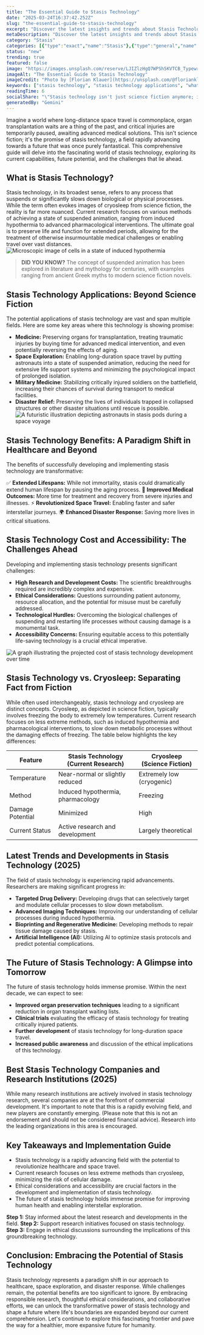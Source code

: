 ```yaml
---
title: "The Essential Guide to Stasis Technology"
date: "2025-03-24T16:37:42.252Z"
slug: "the-essential-guide-to-stasis-technology"
excerpt: "Discover the latest insights and trends about Stasis Technology. This comprehensive guide covers everything you need to know about Stasis Technology in 2025."
metaDescription: "Discover the latest insights and trends about Stasis Technology. This comprehensive guide covers everything you need to know about Stasis Technology in 202..."
category: "Stasis"
categories: [{"type":"exact","name":"Stasis"},{"type":"general","name":"Engineering"},{"type":"medium","name":"Cryogenics"},{"type":"specific","name":"Material Science"},{"type":"niche","name":"Superconductivity"}]
status: "new"
trending: true
featured: false
image: "https://images.unsplash.com/reserve/LJIZlzHgQ7WPSh5KVTCB_Typewriter.jpg?q=85&w=1200&fit=max&fm=webp&auto=compress"
imageAlt: "The Essential Guide to Stasis Technology"
imageCredit: "Photo by [Florian Klauer](https://unsplash.com/@florianklauer) on Unsplash"
keywords: ["stasis technology", "stasis technology applications", "what is stasis technology", "stasis technology benefits", "stasis technology cost", "buy stasis technology", "stasis technology future", "stasis technology vs cryosleep", "stasis technology in science fiction", "best stasis technology companies"]
readingTime: 6
socialShare: "\"Stasis technology isn't just science fiction anymore; it's a rapidly evolving field poised to revolutionize healthcare and space exploration, challenging our very understanding of life and death.\""
generatedBy: "Gemini"
---
```




Imagine a world where long-distance space travel is commonplace, organ transplantation waits are a thing of the past, and critical injuries are temporarily paused, awaiting advanced medical solutions. This isn't science fiction; it's the promise of stasis technology, a field rapidly advancing towards a future that was once purely fantastical.  This comprehensive guide will delve into the fascinating world of stasis technology, exploring its current capabilities, future potential, and the challenges that lie ahead.

## What is Stasis Technology?

Stasis technology, in its broadest sense, refers to any process that suspends or significantly slows down biological or physical processes.  While the term often evokes images of cryosleep from science fiction, the reality is far more nuanced.  Current research focuses on various methods of achieving a state of suspended animation, ranging from induced hypothermia to advanced pharmacological interventions.  The ultimate goal is to preserve life and function for extended periods, allowing for the treatment of otherwise insurmountable medical challenges or enabling travel over vast distances. ![Microscopic image of cells in a state of induced hypothermia](https://images.unsplash.com/photo-1451187580459-43490279c0fa?q=85&w=1200&fit=max&fm=webp&auto=compress)

> **DID YOU KNOW?**  The concept of suspended animation has been explored in literature and mythology for centuries, with examples ranging from ancient Greek myths to modern science fiction novels.

## Stasis Technology Applications: Beyond Science Fiction

The potential applications of stasis technology are vast and span multiple fields.  Here are some key areas where this technology is showing promise:

* **Medicine:**  Preserving organs for transplantation, treating traumatic injuries by buying time for advanced medical intervention, and even potentially reversing the effects of aging.
* **Space Exploration:** Enabling long-duration space travel by putting astronauts into a state of suspended animation, reducing the need for extensive life support systems and minimizing the psychological impact of prolonged isolation.
* **Military Medicine:**  Stabilizing critically injured soldiers on the battlefield, increasing their chances of survival during transport to medical facilities.
* **Disaster Relief:**  Preserving the lives of individuals trapped in collapsed structures or other disaster situations until rescue is possible.
![A futuristic illustration depicting astronauts in stasis pods during a space voyage](https://images.unsplash.com/photo-1484417894907-623942c8ee29?q=85&w=1200&fit=max&fm=webp&auto=compress)

## Stasis Technology Benefits: A Paradigm Shift in Healthcare and Beyond

The benefits of successfully developing and implementing stasis technology are transformative:

✅ **Extended Lifespans:** While not immortality, stasis could dramatically extend human lifespan by pausing the aging process.
🔑 **Improved Medical Outcomes:**  More time for treatment and recovery from severe injuries and illnesses.
⚡ **Revolutionized Space Travel:** Enabling faster and safer interstellar journeys.
🌍 **Enhanced Disaster Response:**  Saving more lives in critical situations.

## Stasis Technology Cost and Accessibility: The Challenges Ahead

Developing and implementing stasis technology presents significant challenges:

* **High Research and Development Costs:**  The scientific breakthroughs required are incredibly complex and expensive.
* **Ethical Considerations:**  Questions surrounding patient autonomy, resource allocation, and the potential for misuse must be carefully addressed.
* **Technological Hurdles:**  Overcoming the biological challenges of suspending and restarting life processes without causing damage is a monumental task.
* **Accessibility Concerns:**  Ensuring equitable access to this potentially life-saving technology is a crucial ethical imperative.

![A graph illustrating the projected cost of stasis technology development over time](https://images.unsplash.com/photo-1517976487492-5750f3195933?q=85&w=1200&fit=max&fm=webp&auto=compress)

## Stasis Technology vs. Cryosleep: Separating Fact from Fiction

While often used interchangeably, stasis technology and cryosleep are distinct concepts.  Cryosleep, as depicted in science fiction, typically involves freezing the body to extremely low temperatures. Current research focuses on less extreme methods, such as induced hypothermia and pharmacological interventions, to slow down metabolic processes without the damaging effects of freezing.  The table below highlights the key differences:

| Feature          | Stasis Technology (Current Research) | Cryosleep (Science Fiction) |
|-----------------|------------------------------------|-----------------------------|
| Temperature      | Near-normal or slightly reduced     | Extremely low (cryogenic)   |
| Method          | Induced hypothermia, pharmacology    | Freezing                     |
| Damage Potential| Minimized                             | High                         |
| Current Status   | Active research and development      | Largely theoretical           |

## Latest Trends and Developments in Stasis Technology (2025)

The field of stasis technology is experiencing rapid advancements.  Researchers are making significant progress in:

* **Targeted Drug Delivery:**  Developing drugs that can selectively target and modulate cellular processes to slow down metabolism.
* **Advanced Imaging Techniques:**  Improving our understanding of cellular processes during induced hypothermia.
* **Bioprinting and Regenerative Medicine:**  Developing methods to repair tissue damage caused by stasis.
* **Artificial Intelligence (AI):**  Utilizing AI to optimize stasis protocols and predict potential complications.



## The Future of Stasis Technology: A Glimpse into Tomorrow

The future of stasis technology holds immense promise.  Within the next decade, we can expect to see:

* **Improved organ preservation techniques** leading to a significant reduction in organ transplant waiting lists.
* **Clinical trials** evaluating the efficacy of stasis technology for treating critically injured patients.
* **Further development** of stasis technology for long-duration space travel.
* **Increased public awareness** and discussion of the ethical implications of this technology.

## Best Stasis Technology Companies and Research Institutions (2025)

While many research institutions are actively involved in stasis technology research, several companies are at the forefront of commercial development.  It's important to note that this is a rapidly evolving field, and new players are constantly emerging. (Please note that this is not an endorsement and should not be considered financial advice).  Research into the leading organizations in this area is encouraged.

## Key Takeaways and Implementation Guide

* Stasis technology is a rapidly advancing field with the potential to revolutionize healthcare and space travel.
* Current research focuses on less extreme methods than cryosleep, minimizing the risk of cellular damage.
* Ethical considerations and accessibility are crucial factors in the development and implementation of stasis technology.
* The future of stasis technology holds immense promise for improving human health and enabling interstellar exploration.

**Step 1:** Stay informed about the latest research and developments in the field.
**Step 2:** Support research initiatives focused on stasis technology.
**Step 3:** Engage in ethical discussions surrounding the implications of this groundbreaking technology.

## Conclusion: Embracing the Potential of Stasis Technology

Stasis technology represents a paradigm shift in our approach to healthcare, space exploration, and disaster response.  While challenges remain, the potential benefits are too significant to ignore.  By embracing responsible research, thoughtful ethical considerations, and collaborative efforts, we can unlock the transformative power of stasis technology and shape a future where life's boundaries are expanded beyond our current comprehension.  Let's continue to explore this fascinating frontier and pave the way for a healthier, more expansive future for humanity.

